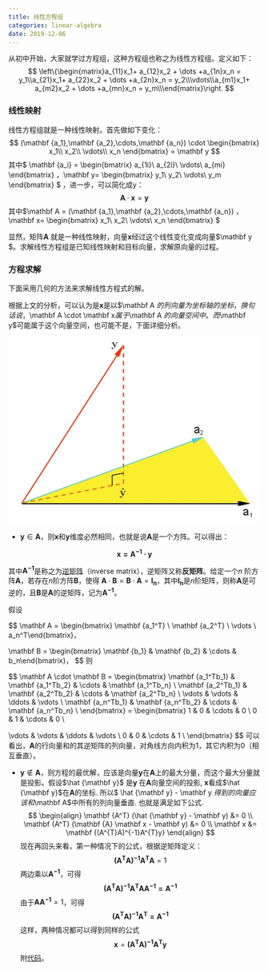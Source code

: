 ```yaml
---
title: 线性方程组
categories: linear-algebra
date: 2019-12-06
---
```

从初中开始，大家就学过方程组，这种方程组也称之为线性方程组。定义如下：
$$
\left\{\begin{matrix}a_{11}x_1+ a_{12}x_2 +  \dots +a_{1n}x_n = y_1\\a_{21}x_1+ a_{22}x_2 +  \dots +a_{2n}x_n = y_2\\\vdots\\a_{m1}x_1+ a_{m2}x_2 + \dots +a_{mn}x_n = y_m\\\end{matrix}\right.
$$

### 线性映射

线性方程组就是一种线性映射。首先做如下变化：
$$
(\mathbf {a_1},\mathbf {a_2},\cdots,\mathbf {a_n}) \cdot 
\begin{bmatrix}
x_1\\
x_2\\
\vdots\\
x_n
\end{bmatrix}
= \mathbf y
$$
其中$
\mathbf {a_i} = \begin{bmatrix} a_{1i}\\ a_{2i}\\ \vdots\\ a_{mi} \end{bmatrix} ，\mathbf y= \begin{bmatrix} y_1\\ y_2\\ \vdots\\ y_m \end{bmatrix}
$ ，进一步，可以简化成y：
$$
\mathbf A \cdot \mathbf x = \mathbf y
$$
其中$\mathbf A = (\mathbf {a_1},\mathbf {a_2},\cdots,\mathbf {a_n}) ，\mathbf x= \begin{bmatrix} x_1\\ x_2\\ \vdots\\ x_n \end{bmatrix} $

显然，矩阵$\mathbf A$ 就是一种线性映射，向量$\mathbf x$经过这个线性变化变成向量$\mathbf y $。求解线性方程组是已知线性映射和目标向量，求解原向量的过程。

### 方程求解

下面采用几何的方法来求解线性方程式的解。

根据上文的分析，可以认为是$\mathbf x$是以$\mathbf A $的列向量为坐标轴的坐标，换句话说，$\mathbf A \cdot \mathbf x$属于$\mathbf A $的向量空间中。而$\mathbf y$可能属于这个向量空间，也可能不是，下面详细分析。

![image-20191113154930516](images/image-20191113154930516.png)

- $\mathbf y \in \mathbf A$，则$\mathbf x$和$\mathbf y$维度必然相同，也就是说$\mathbf A$是一个方阵。可以得出：

$$
  \mathbf {x= {A^{-1}} \cdot y}
$$

其中$\mathbf {A^{-1}}$是称之为[逆矩阵](https://zh.wikipedia.org/wiki/%E9%80%86%E7%9F%A9%E9%98%B5)（inverse matrix），逆矩阵又称**反矩阵**。给定一个$n$ 阶方阵$\mathbf A$，若存在$n$阶方阵$\mathbf B$，使得 $\mathbf A \cdot \mathbf B = \mathbf B \cdot \mathbf A = \mathbf {I_n}$，其中$\mathbf {I_n}$是$n$阶矩阵，则称$\mathbf A$是可逆的，且$\mathbf B$是$\mathbf A$的逆矩阵，记为$\mathbf  {A^{-1}}$。

  假设

$$
  \mathbf A = \begin{bmatrix} \mathbf {a_1^T} \\ \mathbf {a_2^T} \\  \vdots \\ a_n^T\end{bmatrix}，

  \mathbf B = \begin{bmatrix} \mathbf {b_1} & \mathbf {b_2} &  \cdots & b_n\end{bmatrix}，
$$
  则

$$
  \mathbf A \cdot \mathbf B =
  \begin{bmatrix} 
  \mathbf {a_1^Tb_1} & \mathbf {a_1^Tb_2} & \cdots &  \mathbf {a_1^Tb_n} \\ 
  \mathbf {a_2^Tb_1} & \mathbf {a_2^Tb_2} & \cdots &  \mathbf {a_2^Tb_n} \\ 
  \vdots &  \vdots  & \ddots & \vdots \\
  \mathbf {a_n^Tb_1} & \mathbf {a_n^Tb_2} & \cdots &  \mathbf {a_n^Tb_n} \\ 
  \end{bmatrix} = \begin{bmatrix}
  1 & 0 &  \cdots & 0 \\
  0 & 1 &  \cdots & 0 \\

  \vdots & \vdots & \ddots & \vdots \\
  0 & 0 &  \cdots & 1 \\
  \end{bmatrix}
$$
  可以看出，$\mathbf A$的行向量和的其逆矩阵的列向量，对角线方向内积为$1$，其它内积为$0$（相互垂直）。

- $\mathbf y \not\in \mathbf A$，则方程的最优解，应该是向量$\mathbf y$在$\mathbf A$上的最大分量，而这个最大分量就是投影。假设$\hat {\mathbf y}$ 是${\mathbf y}$ 在$\mathbf A$向量空间的投影, $\mathbf x$看成$\hat {\mathbf y}$在$\mathbf A$的坐标.  所以$ \hat {\mathbf y}  - \mathbf y $得到的向量应该和$\mathbf A$中所有的列向量垂直. 也就是满足如下公式.
$$
\begin{align}
\mathbf {A^T}  (\hat {\mathbf y} - \mathbf y) &= 0  \\
\mathbf {A^T}   (\mathbf {A} \mathbf x - \mathbf y) &= 0  \\ 
\mathbf x &= \mathbf {(A^{T}A)^{-1}A^{T}y}
\end{align}
$$
现在再回头来看，第一种情况下的公式，根据逆矩阵定义：
$$
\mathbf {(A^{T}A)^{-1}A^{T}A} = 1 
$$
两边乘以$\mathbf {A^{-1}}$，可得
$$
\mathbf {(A^{T}A)^{-1}A^{T}A  A^{-1} = A^{-1}}
$$
由于$\mathbf {AA^{-1}}=1$，可得
$$
\mathbf {(A^{T}A)^{-1}A^{T} = A^{-1}}
$$
这样，两种情况都可以得到同样的公式
$$
\mathbf x = \mathbf {(A^{T}A)^{-1}A^{T}y}
$$
附[代码](https://nbviewer.jupyter.org/github/xuxiangwen/xuxiangwen.github.io/blob/master/_notes/05-ai/50-my-course/machine_learning/c0002.ipynb#求解线性方程组)。

